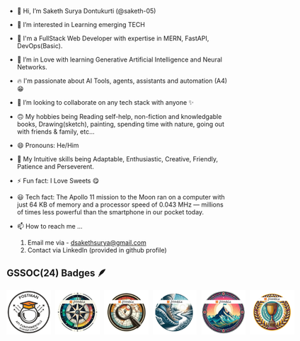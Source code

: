 - 👋 Hi, I’m Saketh Surya Dontukurti (@saketh-05)
- 👀 I’m interested in Learning emerging TECH
- 💪 I'm a FullStack Web Developer with expertise in MERN, FastAPI, DevOps(Basic). 
- 🌱 I’m in Love with learning Generative Artificial Intelligence and Neural Networks.
- 🔥 I'm passionate about AI Tools, agents, assistants and automation (A4) 😁
- 💞️ I’m looking to collaborate on any tech stack with anyone ✨
- 🙃 My hobbies being Reading self-help, non-fiction and knowledgable books, Drawing(sketch), painting, spending time with nature, going out with friends & family, etc...
- 😄 Pronouns: He/Him
- 🤹 My Intuitive skills being Adaptable, Enthusiastic, Creative, Friendly, Patience and Perseverent.
- ⚡ Fun fact: I Love Sweets 😋
- 😃 Tech fact: The Apollo 11 mission to the Moon ran on a computer with just 64 KB of memory and a processor speed of 0.043 MHz — millions of times less powerful than the smartphone in our pocket today.

- 📫 How to reach me ...
  1. Email me via - dsakethsurya@gmail.com
  2. Contact via LinkedIn (provided in github profile)
<!---
saketh-05/saketh-05 is a ✨ special ✨ repository because its `README.md` (this file) appears on your GitHub profile.
You can click the Preview link to take a look at your changes.
--->
## GSSOC(24) Badges 🪶
<div style='display:flex; align-items:center; gap: 10px;' align='center'>
<img src="https://raw.githubusercontent.com/girlscript/girlscript-gssoc-ext24/prod/public/badges/postman.png" width="100px" height="100px" />
  <img src="https://github.com/girlscript/girlscript-gssoc-ext24/blob/prod/public/badges/1.png" width="100px" height="100px" />
  <img src="https://github.com/girlscript/girlscript-gssoc-ext24/blob/prod/public/badges/2.png" width="100px" height="100px" />
  <img src="https://github.com/girlscript/girlscript-gssoc-ext24/blob/prod/public/badges/3.png" width="100px" height="100px" />
  <img src="https://github.com/girlscript/girlscript-gssoc-ext24/blob/prod/public/badges/4.png" width="100px" height="100px" />
  <img src="https://github.com/girlscript/girlscript-gssoc-ext24/blob/prod/public/badges/5.png" width="100px" height="100px" />
</div>
